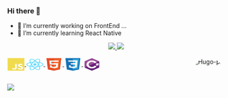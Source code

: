 ### Hi there 👋
- 🔭 I’m currently working on FrontEnd ...
- 🌱 I’m currently learning React Native

<div align="center">
  <a href="https://github.com/HugoBatista">
  <img height="180em" src="https://github-readme-stats.vercel.app/api?username=HugoBatista&show_icons=true&theme=dracula&include_all_commits=true&count_private=true"/>
  <img height="180em" src="https://github-readme-stats.vercel.app/api/top-langs/?username=HugoBatista&layout=compact&langs_count=7&theme=dracula"/>
</div>
<div style="display: inline_block"><br>
  <img align="center" alt="Hugo-Js" height="30" width="40" src="https://raw.githubusercontent.com/devicons/devicon/master/icons/javascript/javascript-plain.svg">
  <img align="center" alt="Hugo-React" height="30" width="40" src="https://raw.githubusercontent.com/devicons/devicon/master/icons/react/react-original.svg">
  <img align="center" alt="Hugo-HTML" height="30" width="40" src="https://raw.githubusercontent.com/devicons/devicon/master/icons/html5/html5-original.svg">
  <img align="center" alt="Hugo-CSS" height="30" width="40" src="https://raw.githubusercontent.com/devicons/devicon/master/icons/css3/css3-original.svg">
  <img align="center" alt="Hugo-Csharp" height="30" width="40" src="https://raw.githubusercontent.com/devicons/devicon/master/icons/csharp/csharp-original.svg">
  <img align="right" alt="Hugo-pic" height="150" style="border-radius:50px;" 
  src="https://avatars.githubusercontent.com/u/62473939?v=4">
</div>
  
  ##
  <a href="https://www.linkedin.com/in/hugo-barros-5aa7981b4/" target="_blank"><img src="https://img.shields.io/badge/-LinkedIn-%230077B5?style=for-the-badge&logo=linkedin&logoColor=white" target="_blank"></a> 
 
 
</div>
